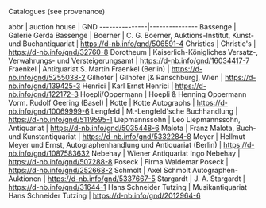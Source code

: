 Catalogues (see provenance)

abbr | auction house | GND
---------------|---------------
Bassenge | Galerie Gerda Bassenge | 
Boerner | C. G. Boerner, Auktions-Institut, Kunst- und Buchantiquariat | https://d-nb.info/gnd/506591-4
Christies | Christie's | https://d-nb.info/gnd/32760-8
Dorotheum | Kaiserlich-Königliches Versatz-, Verwahrungs- und Versteigerungsamt | https://d-nb.info/gnd/16034417-7
Fraenkel | Antiquariat S. Martin Fraenkel (Berlin) | https://d-nb.info/gnd/5255038-2
Gilhofer | Gilhofer [& Ranschburg], Wien | https://d-nb.info/gnd/139425-3
Henrici | Karl Ernst Henrici | https://d-nb.info/gnd/122172-3
Hoepli/Oppermann | Hoepli & Henning Oppermann Vorm. Rudolf Geering (Basel) |
Kotte | Kotte Autographs | https://d-nb.info/gnd/10069999-6
Lengfeld | M.-Lengfeld'sche Buchhandlung | https://d-nb.info/gnd/5119595-1
Liepmannssohn | Leo Liepmannssohn, Antiquariat | https://d-nb.info/gnd/5035448-6
Malota | Franz Malota, Buch- und Kunstantiquariat | https://d-nb.info/gnd/5332284-8
Meyer | Hellmut Meyer und Ernst, Autographenhandlung und Antiquariat (Berlin) | https://d-nb.info/gnd/1087583632
Nebehay | Wiener Antiquariat Ingo Nebehay | https://d-nb.info/gnd/507288-8
Poseck | Firma Waldemar Poseck | https://d-nb.info/gnd/252668-2
Schmolt | Axel Schmolt Autographen-Auktionen | https://d-nb.info/gnd/5337667-5
Stargardt | J. A. Stargardt | https://d-nb.info/gnd/31644-1
Hans Schneider Tutzing | Musikantiquariat Hans Schneider Tutzing | https://d-nb.info/gnd/2012964-6
